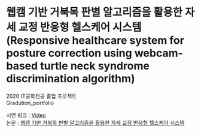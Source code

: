 # 웹캠 기반 거북목 판별 알고리즘을 활용한 자세 교정 반응형 헬스케어 시스템 (Responsive healthcare system for posture correction using webcam-based turtle neck syndrome discrimination algorithm)

2020 IT공학전공 졸업 프로젝트  
Gradution_portfolio

시연 링크 : [Video](https://youtu.be/LTDdGZLtzBE)  
논문 : [웹캠 기반 거북목 판별 알고리즘을 활용한
자세 교정 반응형 헬스케어 시스템](https://www.koreascience.or.kr/article/JAKO202106763002134.pdf)
